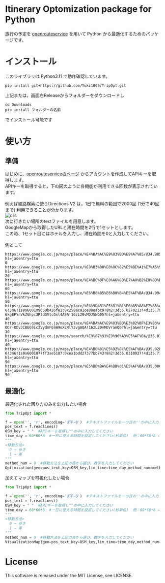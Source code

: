# Itinerary Optomization package for Python
旅行の予定を [openrouteservice](https://openrouteservice.org/) を用いて Python から最適化するためのパッケージです。

# インストール
このライブラリは Python3.11 で動作確認しています。
```
pip install git+https://github.com/Yuki1005/TripOpt.git
```
上記または，画面右Releaseからフォルダーをダウンロードし
```
cd Downloads
pip install フォルダーの名前
```
でインストール可能です

# 使い方
## 準備
はじめに、[openrouteserviceのページ](https://openrouteservice.org/) からアカウントを作成してAPIキーを取得します。  
APIキーを取得すると，下の図のように各機能が利用できる回数が表示されています。  
<br>
例えば経路検索に使うDirections V2 は，1日で無料の範囲で2000回 (1分で40回まで) 利用できることが分かります。  
![ors](openroutesurvice.png)  
次に行きたい場所のtextファイルを用意します。  
GoogleMapから取得したURLと滞在時間を2行で1セットとします。  
この時、1セット目にはホテルを入力し、滞在時間を0と入力してください。 
<br> 
<br>
例として  
```
https://www.google.co.jp/maps/place/%E4%BA%AC%E9%83%BD%E9%A7%85/@34.9858534,135.7561918,17z/data=!3m1!4b1!4m6!3m5!1s0x600108ae918b02ef:0xb61a446e74a21c08!8m2!3d34.985849!4d135.7587667!16zL20vMDIxMWRj?hl=ja&entry=ttu
0
https://www.google.co.jp/maps/place/%E8%B3%80%E8%8C%82%E5%BE%A1%E7%A5%96%E7%A5%9E%E7%A4%BE%EF%BC%88%E4%B8%8B%E9%B4%A8%E7%A5%9E%E7%A4%BE%EF%BC%89/@35.0389822,135.7704319,17z/data=!3m1!4b1!4m6!3m5!1s0x6001084046fc8d7f:0x3b83b327fe5cdcc!8m2!3d35.0389778!4d135.7730068!16s%2Fm%2F06ztvhn?hl=ja&entry=ttu
20
https://www.google.co.jp/maps/place/%E4%BC%8F%E8%A6%8B%E7%A8%B2%E8%8D%B7%E5%A4%A7%E7%A4%BE/@34.9748657,135.755955,15z/data=!4m10!1m2!2m1!1z5LyP6KaL56iy6I235aSn56S-!3m6!1s0x60010f153d2e6d21:0x7b1aca1c753ae2e9!8m2!3d34.9676945!4d135.7791876!15sChLkvI_opovnqLLojbflpKfnpL5aFiIU5LyP6KaLIOeosuiNtyDlpKfnpL6SAQ1zaGludG9fc2hyaW5l4AEA!16zL20vMDVsZHJt?hl=ja&entry=ttu
60
https://www.google.co.jp/maps/place/%E6%B8%85%E6%B0%B4%E5%AF%BA/@34.9948605,135.7824714,17z/data=!3m1!4b1!4m6!3m5!1s0x600108d385dcfb07:0x62af658650c434ba!8m2!3d34.9948561!4d135.7850463!16zL20vMDJ5bjNn?hl=ja&entry=ttu
50
https://www.google.co.jp/maps/place/%E6%9D%B1%E5%B1%B1%E6%85%88%E7%85%A7%E5%AF%BA/@35.0272628,135.7945173,17z/data=!4m10!1m2!2m1!1z6YqA6Zaj5a-6!3m6!1s0x600109050b426fe1:0x258aca1ce888abc9!8m2!3d35.0270213!4d135.7982058!15sCgnpioDplqPlr7paCyIJ6YqA6Zaj5a-6kgEPYnVkZGhpc3RfdGVtcGxl4AEA!16zL20vMDJ5NG05?hl=ja&entry=ttu
40
https://www.google.co.jp/maps/place/%E4%BA%AC%E9%83%BD%E3%82%BF%E3%83%AF%E3%83%BC/@34.9875936,135.7567649,17z/data=!3m1!5s0x600108afa9039257:0x6500bc26383b8a9d!4m10!1m2!2m1!1z5Lqs6YO944K_44Ov44O8!3m6!1s0x600108afa856da77:0xec2916eeff97bfd4!8m2!3d34.9875205!4d135.7592518!15sCg_kuqzpg73jgr_jg6_jg7xaEiIQ5Lqs6YO9IOOCv-ODr-ODvJIBEG9ic2VydmF0aW9uX2RlY2vgAQA!16zL20vMDVranQ0?hl=ja&entry=ttu
30
https://www.google.co.jp/maps/search/%E9%87%91%E9%96%A3%E5%AF%BA/@35.0395815,135.7269378,17z/data=!3m1!4b1?hl=ja&entry=ttu
40
https://www.google.co.jp/maps/place/%E4%BB%81%E5%92%8C%E5%AF%BA/@35.0288045,135.7118534,17z/data=!4m10!1m2!2m1!1z5LuB5ZKM5a-6!3m6!1s0x6001077ff3ae5187:0xea1bdd27377bb743!8m2!3d35.0310937!4d135.7138198!15sCgnku4Hlkozlr7paDCIK5LuB5ZKMIOWvupIBD2J1ZGRoaXN0X3RlbXBsZZoBI0NoWkRTVWhOTUc5blMwVkpRMEZuU1VOd1owbEllRlpuRUFF4AEA!16zL20vMDdrYmQx?hl=ja&entry=ttu
50
https://www.google.co.jp/maps/place/%E5%BB%BA%E4%BB%81%E5%AF%BA/@35.0002898,135.7713236,17z/data=!3m1!4b1!4m6!3m5!1s0x600108c1242b7b27:0x7e608f1986c5bb52!8m2!3d35.0002854!4d135.7738985!16s%2Fm%2F027phyz?hl=ja&entry=ttu
50
```

## 最適化
最適化された回り方のみを出力したい場合
```python
from TripOpt import *

f = open('', 'r', encoding='UTF-8')  #テキストファイルを一つ目の''の中に入力してください
pos_text = f.readlines()
OSM_key = " "  #APIキーを取得し""の中に入力してください
time_day = 60*60*8  #一日に使える時間を設定してください(秒単位)  例：60*60*8 ← 8時間
"""
<移動方法>
  0 → 歩き
  1 → 車
"""
method_num = 0  #移動方法を上記の表から選び、数字を入力してください
Optimization(geo=pos_text,key=OSM_key,lim_time=time_day,method_num=method_num)
```
  
加えてマップを可視化したい場合

```python
from TripOpt import *

f = open('', 'r', encoding='UTF-8')  #テキストファイルを一つ目の''の中に入力してください
pos_text = f.readlines()
OSM_key = " "  #APIキーを取得し""の中に入力してください
time_day = 60*60*8  #一日に使える時間を設定してください(秒単位)  例：60*60*8 ← 8時間
"""
<移動方法>
  0 → 歩き
  1 → 車
"""
method_num = 0  #移動方法を上記の表から選び、数字を入力してください
VisualizationMap(geo=pos_text,key=OSM_key,lim_time=time_day,method_num=method_num).map()
```

# License
This software is released under the MIT License, see LICENSE. 
